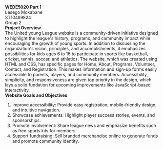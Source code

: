 <strong>WEDE5020 Part 1</strong>
<br>
Lesego Mokabane
<br>
ST10489824
<br>
Group 2
<br>
<strong>Project Overview</strong>
<br>
The United young League website is a community-driven initiative designed to highlight the league's history, programs, and community impact while encouraging the growth of young sports.  In addition to discussing the organization's vision, principles, and accomplishments, it emphasizes possibilities for kids ages 6 to 16 to participate in sports like basketball, cricket, tennis, soccer, and athletics.  The website, which was created using HTML and CSS, has specific pages for Home, About, Programs, Volunteer, Contact, and Registration. This makes information and sign-up forms easily accessible to parents, players, and community members.  Accessibility, simplicity, and responsiveness are given top priority in the design, which lays a solid fundation for upcoming improvements like JavaScript-based interactivity.
<br>
<strong>Website Goals and Objectives</strong>

1. Improve accessibility: Provide easy registration, mobile-friendly design, and 
intuitive navigation. 
2. Showcase achievements: Highlight player success stories, events, and 
sponsorships. 
3. Promote involvement: Share league news and emphasize benefits such as 
free sports kits for members. 
4. Support fundraising: Sell branded merchandise online to generate funds and 
promote community identity.
